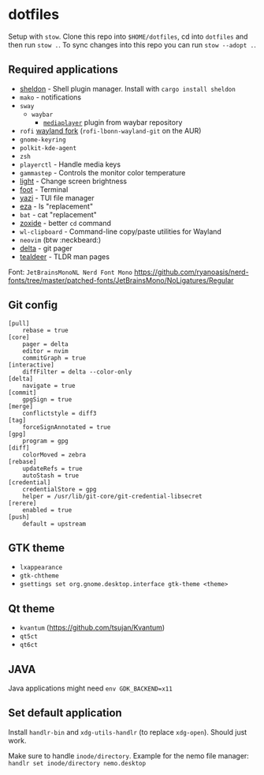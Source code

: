 # dotfiles

Setup with `stow`. Clone this repo into `$HOME/dotfiles`, cd into `dotfiles` and then run `stow .`. To sync changes into this repo you can run `stow --adopt .`.

## Required applications

* [sheldon](https://github.com/rossmacarthur/sheldon#cargo) - Shell plugin manager. Install with `cargo install sheldon`
* `mako` - notifications
* `sway`
  * `waybar`
    * [`mediaplayer`](https://github.com/Alexays/Waybar/blob/master/resources/custom_modules/mediaplayer.py) plugin from waybar repository
* `rofi` [wayland fork](https://github.com/lbonn/rofi) (`rofi-lbonn-wayland-git` on the AUR)
* `gnome-keyring`
* `polkit-kde-agent`
* `zsh`
* `playerctl` - Handle media keys
* `gammastep` - Controls the monitor color temperature
* [light](https://archlinux.org/packages/community/x86_64/light/) - Change screen brightness
* [foot](https://codeberg.org/dnkl/foot) - Terminal
* [yazi](https://github.com/sxyazi/yazi) - TUI file manager
* [eza](https://github.com/eza-community/eza) - ls "replacement"
* `bat` - cat "replacement"
* [zoxide](https://github.com/ajeetdsouza/zoxide) - better `cd` command
* `wl-clipboard` - Command-line copy/paste utilities for Wayland
* `neovim` (btw :neckbeard:)
* [delta](https://github.com/dandavison/delta) - git pager
* [tealdeer](https://github.com/tealdeer-rs/tealdeer) - TLDR man pages

Font: `JetBrainsMonoNL Nerd Font Mono` <https://github.com/ryanoasis/nerd-fonts/tree/master/patched-fonts/JetBrainsMono/NoLigatures/Regular>

## Git config

```gitconfig
[pull]
    rebase = true
[core]
    pager = delta
    editor = nvim
    commitGraph = true
[interactive]
    diffFilter = delta --color-only
[delta]
    navigate = true
[commit]
    gpgSign = true
[merge]
    conflictstyle = diff3
[tag]
    forceSignAnnotated = true
[gpg]
    program = gpg
[diff]
    colorMoved = zebra
[rebase]
    updateRefs = true
    autoStash = true
[credential]
    credentialStore = gpg
    helper = /usr/lib/git-core/git-credential-libsecret
[rerere]
    enabled = true
[push]
    default = upstream
```

## GTK theme

* `lxappearance`
* `gtk-chtheme`
* `gsettings set org.gnome.desktop.interface gtk-theme <theme>`

## Qt theme

* `kvantum` (<https://github.com/tsujan/Kvantum>)
* `qt5ct`
* `qt6ct`

## JAVA

Java applications might need `env GDK_BACKEND=x11`

## Set default application

Install `handlr-bin` and `xdg-utils-handlr` (to replace `xdg-open`). Should just work.

Make sure to handle `inode/directory`. Example for the nemo file manager: `handlr set inode/directory nemo.desktop`
